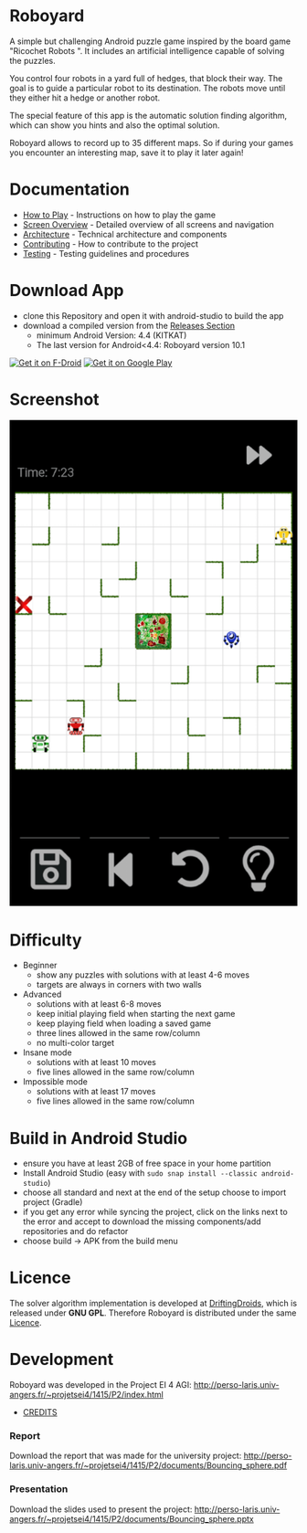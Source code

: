 Roboyard
==========

A simple but challenging Android puzzle game inspired by the board game "Ricochet Robots ". It includes an artificial intelligence capable of solving the puzzles.

You control four robots in a yard full of hedges, that block their way. The goal is to guide a particular robot to its destination. The robots move until they either hit a hedge or another robot.

The special feature of this app is the automatic solution finding algorithm, which can show you hints and also the optimal solution.

Roboyard allows to record up to 35 different maps. So if during your games you encounter an interesting map, save it to play it later again!

# Documentation

- [How to Play](docs/HOW-TO-PLAY.md) - Instructions on how to play the game
- [Screen Overview](docs/screens.md) - Detailed overview of all screens and navigation
- [Architecture](docs/ARCHITECTURE.md) - Technical architecture and components
- [Contributing](docs/CONTRIBUTING.md) - How to contribute to the project
- [Testing](docs/TESTING.md) - Testing guidelines and procedures

# Download App
- clone this Repository and open it with android-studio to build the app
- download a compiled version from the [Releases Section](https://github.com/Eastcoast-Laboratories/Roboyard/releases/latest)
  - minimum Android Version: 4.4 (KITKAT)
  - The last version for Android<4.4: Roboyard version 10.1

[<img src="https://fdroid.gitlab.io/artwork/badge/get-it-on.png"
     alt="Get it on F-Droid"
     height="80">](https://f-droid.org/packages/de.z11.roboyard/)
[<img src="https://play.google.com/intl/en_us/badges/images/generic/en-play-badge.png"
     alt="Get it on Google Play"
     height="80">](https://play.google.com/store/apps/details?id=de.z11.roboyard)

# Screenshot
![](download/Roboyard_screenshot.png)

# Difficulty
- Beginner
  - show any puzzles with solutions with at least 4-6 moves
  - targets are always in corners with two walls
- Advanced
  - solutions with at least 6-8 moves
  - keep initial playing field when starting the next game
  - keep playing field when loading a saved game
  - three lines allowed in the same row/column
  - no multi-color target
- Insane mode
  - solutions with at least 10 moves
  - five lines allowed in the same row/column
- Impossible mode
  - solutions with at least 17 moves
  - five lines allowed in the same row/column


# Build in Android Studio
- ensure you have at least 2GB of free space in your home partition
- Install Android Studio (easy with `sudo snap install --classic android-studio`)
- choose all standard and next at the end of the setup choose to import project (Gradle)
- if you get any error while syncing the project, click on the links next to the
  error and accept to download the missing components/add repositories and do refactor
- choose build → APK from the build menu

# Licence
The solver algorithm implementation is developed at [DriftingDroids](https://github.com/smack42/DriftingDroids), which is released under **GNU GPL**. Therefore Roboyard is distributed under the same [Licence](LICENCE).

# Development
Roboyard was developed in the Project EI 4 AGI: http://perso-laris.univ-angers.fr/~projetsei4/1415/P2/index.html
- [CREDITS](CREDITS.md)

### Report
Download the report that was made for the university project:
http://perso-laris.univ-angers.fr/~projetsei4/1415/P2/documents/Bouncing_sphere.pdf

### Presentation
Download the slides used to present the project:
http://perso-laris.univ-angers.fr/~projetsei4/1415/P2/documents/Bouncing_sphere.pptx
